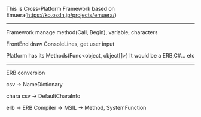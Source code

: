 This is Cross-Platform Framework based on Emuera(https://ko.osdn.jp/projects/emuera/)

----------------------------------------------------------------------------------------------------------------------------------------

Framework manage method(Call, Begin), variable, characters 

FrontEnd draw ConsoleLines, get user input

Platform has its Methods(Func<object, object[]>)
It would be a ERB,C#... etc


----------------------------------------------------------------------------------------------------------------------------------------

ERB conversion

csv -> NameDictionary

chara csv -> DefaultCharaInfo

erb -> ERB Compiler -> MSIL -> Method, SystemFunction
